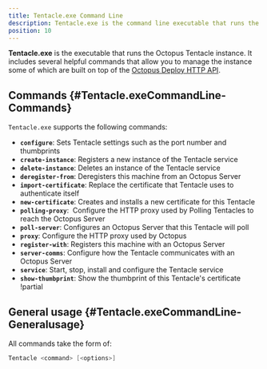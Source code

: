 ```yaml
---
title: Tentacle.exe Command Line
description: Tentacle.exe is the command line executable that runs the Octopus Tentacle instance.
position: 10
---
```


**Tentacle.exe** is the executable that runs the Octopus Tentacle instance. It includes several helpful commands that allow you to manage the instance some of which are built on top of the [Octopus Deploy HTTP API](/docs/api-and-integration/octopus-rest-api.md).

## Commands {#Tentacle.exeCommandLine-Commands}

`Tentacle.exe` supports the following commands:

- **`configure`**: Sets Tentacle settings such as the port number and thumbprints
- **`create-instance`**: Registers a new instance of the Tentacle service
- **`delete-instance`**: Deletes an instance of the Tentacle service
- **`deregister-from`**: Deregisters this machine from an Octopus Server
- **`import-certificate`**: Replace the certificate that Tentacle uses to authenticate itself
- **`new-certificate`**: Creates and installs a new certificate for this Tentacle
- **`polling-proxy`**:  Configure the HTTP proxy used by Polling Tentacles to reach the Octopus Server
- **`poll-server`**: Configures an Octopus Server that this Tentacle will poll
- **`proxy`**: Configure the HTTP proxy used by Octopus
- **`register-with`**: Registers this machine with an Octopus Server
- **`server-comms`**: Configure how the Tentacle communicates with an Octopus Server
- **`service`**: Start, stop, install and configure the Tentacle service
- **`show-thumbprint`**: Show the thumbprint of this Tentacle's certificate
!partial <list-instances-command>

## General usage {#Tentacle.exeCommandLine-Generalusage}

All commands take the form of:

```powershell
Tentacle <command> [<options>]
```
